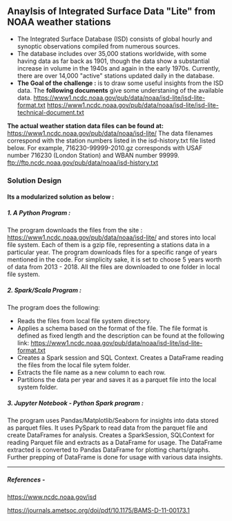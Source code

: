 ## Anaylsis of Integrated Surface Data "Lite" from NOAA weather stations

- The Integrated Surface Database (ISD) consists of global hourly and synoptic observations compiled from numerous sources.
- The database includes over 35,000 stations worldwide, with some having data as far back as 1901, though the data show a substantial increase in volume in the 1940s and again in the early 1970s. Currently, there are over 14,000 "active" stations updated daily in the database.
- **The Goal of the challenge :** is to draw some useful insights from the ISD data.
 The **following documents** give some understaning of the available data.
     https://www1.ncdc.noaa.gov/pub/data/noaa/isd-lite/isd-lite-format.txt
     https://www1.ncdc.noaa.gov/pub/data/noaa/isd-lite/isd-lite-technical-document.txt

**The actual weather station data files can be found at:**
     https://www1.ncdc.noaa.gov/pub/data/noaa/isd-lite/
The data filenames correspond with the station numbers listed in the isd-history.txt file listed below.  For example, 716230-99999-2010.gz corresponds with USAF number 716230 (London Station) and WBAN number 99999.
     ftp://ftp.ncdc.noaa.gov/pub/data/noaa/isd-history.txt

### Solution Design

#### Its a modularized solution as below :
##### 1. A Python Program : 
 The program downloads the files from the site :  https://www1.ncdc.noaa.gov/pub/data/noaa/isd-lite/  and stores into local file system. Each of them is a gzip file, representing a stations data in a particular year. 
 The program downloads files for a specific range of years mentioned in the code. For simplicity sake, it is set to choose 5 years worth of data from 2013 - 2018. All the files are downloaded to one folder in local file system.
##### 2. Spark/Scala Program :
The program does the following:
- Reads the files from local file system directory.
- Applies a schema based on the format of the file. The file format is defined as fixed length and the description can be found at the following link:
https://www1.ncdc.noaa.gov/pub/data/noaa/isd-lite/isd-lite-format.txt
- Creates a Spark session and SQL Context. Creates a DataFrame reading the files from the local file sytem folder.
- Extracts the file name as a new column to each row.
- Partitions the data per year and saves it as a parquet file into the local system folder.
##### 3. Jupyter Notebook - Python Spark program :
The program uses Pandas/Matplotlib/Seaborn for insights into data stored as parquet files.
It uses PySpark to read data from the parquet file and create DataFrames for analysis. Creates a SparkSession, SQLContext for reading Parquet file and extracts as a DataFrame for usage.
The DataFrame extracted is converted to Pandas DataFrame for plotting charts/graphs. Further prepping of DataFrame is done for usage with various data insights.





----------------------------------------------------------------------------------------------------------------------
##### References -

https://www.ncdc.noaa.gov/isd

https://journals.ametsoc.org/doi/pdf/10.1175/BAMS-D-11-00173.1

